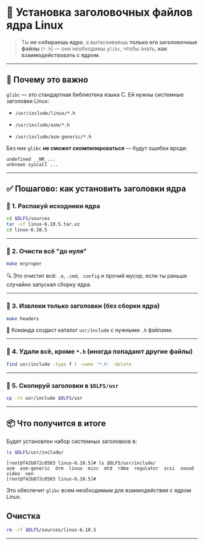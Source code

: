 
# 🧩 Установка заголовочных файлов ядра Linux

> Ты **не собираешь ядро**, а вытаскиваешь **только его заголовочные файлы** (`*.h`) — они необходимы `glibc`, чтобы знать, **как взаимодействовать с ядром**.

---

## 🧱 Почему это важно

`glibc` — это стандартная библиотека языка C. Ей нужны системные заголовки Linux:

- `/usr/include/linux/*.h`
    
- `/usr/include/asm/*.h`
    
- `/usr/include/asm-generic/*.h`
    

Без них `glibc` **не сможет скомпилироваться** — будут ошибки вроде:

```
undefined __NR_... 
unknown syscall ...
```

---

## ✅ Пошагово: как установить заголовки ядра

### 🔹 1. Распакуй исходники ядра

```bash
cd $DLFS/sources
tar -xf linux-6.10.5.tar.xz
cd linux-6.10.5
```

---

### 🔹 2. Очисти всё "до нуля"

```bash
make mrproper
```

🔍 Это очистит всё: `.o`, `.cmd`, `.config` и прочий мусор, если ты раньше случайно запускал сборку ядра.

---

### 🔹 3. Извлеки только заголовки (без сборки ядра)

```bash
make headers
```

📁 Команда создаст каталог `usr/include` с нужными `.h` файлами.

---

### 🔹 4. Удали всё, кроме `*.h` (иногда попадают другие файлы)

```bash
find usr/include -type f ! -name '*.h' -delete
```

---

### 🔹 5. Скопируй заголовки в `$DLFS/usr`

```bash
cp -rv usr/include $DLFS/usr
```

---

## 📦 Что получится в итоге

Будет установлен набор системных заголовков в:

```bash
ls $DLFS/usr/include/
```

```
[root@f42b872c0503 linux-6.10.5]# ls $DLFS/usr/include/
asm  asm-generic  drm  linux  misc  mtd  rdma  regulator  scsi	sound  video  xen
[root@f42b872c0503 linux-6.10.5]# 
```

Это обеспечит `glibc` всем необходимым для взаимодействия с ядром Linux.

## Очистка

```bash
rm -rf $DLFS/sources/linux-6.10.5
```

---